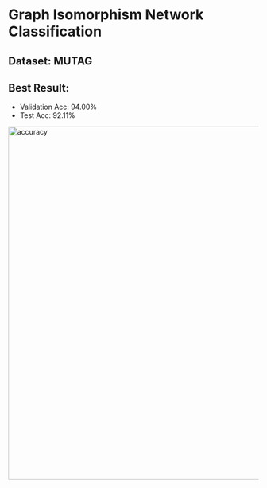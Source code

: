 # Graph Isomorphism Network Classification
## Dataset: MUTAG

## Best Result:

- Validation Acc: 94.00% 
- Test Acc: 92.11%


<img width="865" height="710" alt="accuracy" src="https://github.com/user-attachments/assets/a66c9db8-0579-4a41-8566-05007a18319b" />

